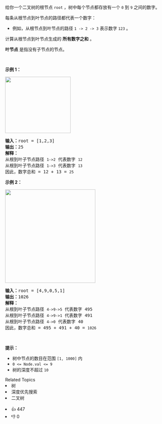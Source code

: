 给你一个二叉树的根节点 <code>root</code> ，树中每个节点都存放有一个 <code>0</code> 到 <code>9</code> 之间的数字。
<div class="original__bRMd">
<div>
<p>每条从根节点到叶节点的路径都代表一个数字：</p>

<ul>
	<li>例如，从根节点到叶节点的路径 <code>1 -> 2 -> 3</code> 表示数字 <code>123</code> 。</li>
</ul>

<p>计算从根节点到叶节点生成的 <strong>所有数字之和</strong> 。</p>

<p><strong>叶节点</strong> 是指没有子节点的节点。</p>

<p> </p>

<p><strong>示例 1：</strong></p>
<img alt="" src="https://assets.leetcode.com/uploads/2021/02/19/num1tree.jpg" style="width: 212px; height: 182px;" />
<pre>
<strong>输入：</strong>root = [1,2,3]
<strong>输出：</strong>25
<strong>解释：</strong>
从根到叶子节点路径 <code>1->2</code> 代表数字 <code>12</code>
从根到叶子节点路径 <code>1->3</code> 代表数字 <code>13</code>
因此，数字总和 = 12 + 13 = <code>25</code></pre>

<p><strong>示例 2：</strong></p>
<img alt="" src="https://assets.leetcode.com/uploads/2021/02/19/num2tree.jpg" style="width: 292px; height: 302px;" />
<pre>
<strong>输入：</strong>root = [4,9,0,5,1]
<strong>输出：</strong>1026
<strong>解释：</strong>
从根到叶子节点路径 <code>4->9->5</code> 代表数字 495
从根到叶子节点路径 <code>4->9->1</code> 代表数字 491
从根到叶子节点路径 <code>4->0</code> 代表数字 40
因此，数字总和 = 495 + 491 + 40 = <code>1026</code>
</pre>

<p> </p>

<p><strong>提示：</strong></p>

<ul>
	<li>树中节点的数目在范围 <code>[1, 1000]</code> 内</li>
	<li><code>0 <= Node.val <= 9</code></li>
	<li>树的深度不超过 <code>10</code></li>
</ul>
</div>
</div>
<div><div>Related Topics</div><div><li>树</li><li>深度优先搜索</li><li>二叉树</li></div></div><br><div><li>👍 447</li><li>👎 0</li></div>